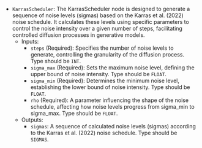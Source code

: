 - `KarrasScheduler`: The KarrasScheduler node is designed to generate a sequence of noise levels (sigmas) based on the Karras et al. (2022) noise schedule. It calculates these levels using specific parameters to control the noise intensity over a given number of steps, facilitating controlled diffusion processes in generative models.
    - Inputs:
        - `steps` (Required): Specifies the number of noise levels to generate, controlling the granularity of the diffusion process. Type should be `INT`.
        - `sigma_max` (Required): Sets the maximum noise level, defining the upper bound of noise intensity. Type should be `FLOAT`.
        - `sigma_min` (Required): Determines the minimum noise level, establishing the lower bound of noise intensity. Type should be `FLOAT`.
        - `rho` (Required): A parameter influencing the shape of the noise schedule, affecting how noise levels progress from sigma_min to sigma_max. Type should be `FLOAT`.
    - Outputs:
        - `sigmas`: A sequence of calculated noise levels (sigmas) according to the Karras et al. (2022) noise schedule. Type should be `SIGMAS`.
